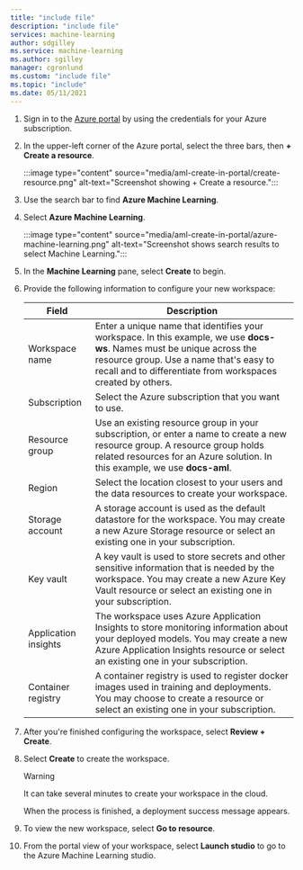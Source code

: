 ```yaml
---
title: "include file"
description: "include file"
services: machine-learning
author: sdgilley
ms.service: machine-learning
ms.author: sgilley
manager: cgronlund
ms.custom: "include file"
ms.topic: "include"
ms.date: 05/11/2021
---
```


1. Sign in to the [Azure portal](https://portal.azure.com/) by using the credentials for your Azure subscription.

1. In the upper-left corner of the Azure portal, select the three bars, then **+ Create a resource**.

    :::image type="content" source="media/aml-create-in-portal/create-resource.png" alt-text="Screenshot showing + Create a resource.":::

1. Use the search bar to find **Azure Machine Learning**.

1. Select **Azure Machine Learning**.

   :::image type="content" source="media/aml-create-in-portal/azure-machine-learning.png" alt-text="Screenshot shows search results to select Machine Learning.":::


1. In the **Machine Learning** pane, select **Create** to begin.

1. Provide the following information to configure your new workspace:

   Field|Description
   ---|---
   Workspace name |Enter a unique name that identifies your workspace. In this example, we use **docs-ws**. Names must be unique across the resource group. Use a name that's easy to recall and to differentiate from workspaces created by others.
   Subscription |Select the Azure subscription that you want to use.
   Resource group | Use an existing resource group in your subscription, or enter a name to create a new resource group. A resource group holds related resources for an Azure solution. In this example, we use **docs-aml**. 
   Region | Select the location closest to your users and the data resources to create your workspace.
   Storage account | A storage account is used as the default datastore for the workspace. You may create a new Azure Storage resource or select an existing one in your subscription.
   Key vault | A key vault is used to store secrets and other sensitive information that is needed by the workspace. You may create a new Azure Key Vault resource or select an existing one in your subscription.
   Application insights | The workspace uses Azure Application Insights to store monitoring information about your deployed models. You may create a new Azure Application Insights resource or select an existing one in your subscription.
   Container registry | A container registry is used to register docker images used in training and deployments. You may choose to create a resource or select an existing one in your subscription.

1. After you're finished configuring the workspace, select **Review + Create**.
1. Select **Create** to create the workspace.

   > [!Warning]
   > It can take several minutes to create your workspace in the cloud.

   When the process is finished, a deployment success message appears.
 
 1. To view the new workspace, select **Go to resource**.
 1. From the portal view of your workspace, select **Launch studio** to go to the Azure Machine Learning studio. 

